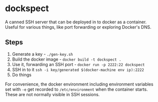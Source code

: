 # dockspect
A canned SSH server that can be deployed in to docker as a container. Useful for various things, like port forwarding or exploring Docker's DNS.

## Steps

1. Generate a key - `./gen-key.sh`
2. Build the docker image - `docker build -t dockspect .`
3. Use it, forwarding an SSH port - `docker run -p 2222:22 dockspect`
4. SSH in to it `ssh -i key/generated $(docker-machine env ip):2222`
5. Do things

For convenience, the docker environment including environment variables set with `-e` get recorded to `/etc/environment` when the container starts. These are not normally visible in SSH sessions.
